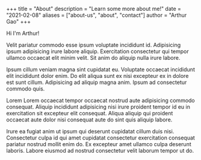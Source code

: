 +++
title = "About"
description = "Learn some more about me!"
date = "2021-02-08"
aliases = ["about-us", "about", "contact"]
author = "Arthur Gao"
+++

Hi I'm Arthur!

Velit pariatur commodo esse ipsum voluptate incididunt id. Adipisicing ipsum adipisicing irure labore aliquip. Exercitation consectetur qui tempor ullamco occaecat elit minim velit. Sit anim do aliquip nulla irure labore.

Ipsum cillum veniam magna sint cupidatat eu. Voluptate occaecat incididunt elit incididunt dolor enim. Do elit aliqua sunt ex nisi excepteur ex in dolore est sunt cillum. Adipisicing ad aliquip magna anim. Ipsum ad consectetur commodo quis.

Lorem Lorem occaecat tempor occaecat nostrud aute adipisicing commodo consequat. Aliquip incididunt adipisicing nisi irure proident tempor id eu in exercitation sit excepteur elit consequat. Aliqua aliquip qui proident occaecat aute dolor nisi consequat aute do sint quis aliquip labore.

Irure ea fugiat anim ut ipsum qui deserunt cupidatat cillum duis nisi. Consectetur culpa id qui amet cupidatat consectetur exercitation consequat pariatur nostrud mollit enim do. Ex excepteur amet ullamco culpa deserunt laboris. Labore eiusmod ad nostrud consectetur velit laborum tempor ut do.
